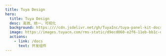```yaml
---
title: Tuya Design
hero:
  title: Tuya Design
  desc: 高效、统一、可视化
  background: https:////cdn.jsdelivr.net/gh/TuyaInc/tuya-panel-kit-docs@gh-pages/background.png
  image: https://images.tuyacn.com/rms-static/d9ecd060-e2f6-11eb-bb1c-dd1a7461f245-1626083541094.svg?tyName=20210712tuya-logo-2x.svg
  actions:
    - link: /docs
      text: 开发组件
---
```


